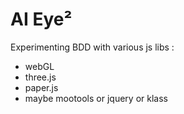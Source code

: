 AI Eye²
=======

Experimenting BDD with various js libs :
  - webGL
  - three.js
  - paper.js
  - maybe mootools or jquery or klass

